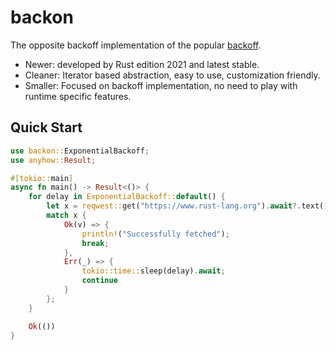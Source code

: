 # backon

The opposite backoff implementation of the popular [backoff](https://docs.rs/backoff).

- Newer: developed by Rust edition 2021 and latest stable.
- Cleaner: Iterator based abstraction, easy to use, customization friendly.
- Smaller: Focused on backoff implementation, no need to play with runtime specific features.

## Quick Start

```rust
use backon::ExponentialBackoff;
use anyhow::Result;

#[tokio::main]
async fn main() -> Result<()> {
    for delay in ExponentialBackoff::default() {
        let x = reqwest::get("https://www.rust-lang.org").await?.text().await;
        match x {
            Ok(v) => {
                println!("Successfully fetched");
                break;
            },
            Err(_) => {
                tokio::time::sleep(delay).await;
                continue
            }
        };
    }

    Ok(())
}
```
